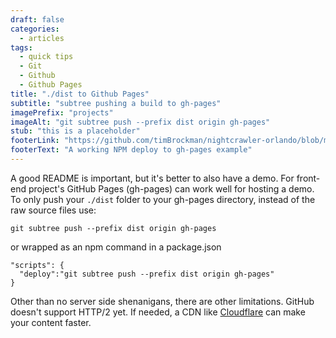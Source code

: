 ```yaml
---
draft: false
categories: 
  - articles
tags: 
  - quick tips
  - Git
  - Github
  - Github Pages
title: "./dist to Github Pages"
subtitle: "subtree pushing a build to gh-pages"
imagePrefix: "projects"
imageAlt: "git subtree push --prefix dist origin gh-pages"
stub: "this is a placeholder"
footerLink: "https://github.com/timBrockman/nightcrawler-orlando/blob/master/package.json#L13"
footerText: "A working NPM deploy to gh-pages example"
---
```

A good README is important, but it's better to also have a demo.
For front-end project's GitHub Pages (gh-pages) can work well for hosting a demo. 
To only push your `./dist` folder to your gh-pages directory, instead of the raw source files
use:
```
git subtree push --prefix dist origin gh-pages
```
or wrapped as an npm command in a package.json
```
"scripts": {
  "deploy":"git subtree push --prefix dist origin gh-pages"
}
```
Other than no server side shenanigans, there are other limitations. 
GitHub doesn't support HTTP/2 yet.
If needed, a CDN like [Cloudflare](https://www.cloudflare.com/) can make your content faster.

